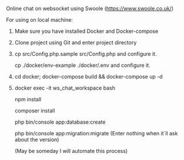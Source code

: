 Online chat on websocket using Swoole (https://www.swoole.co.uk/)

For using on local machine:
1. Make sure you have installed Docker and Docker-compose
2. Clone project using Git and enter project directory
3. cp src/Config.php.sample src/Config.php and configure it.

   cp ./docker/env-example ./docker/.env and configure it.
4. cd docker; docker-compose build && docker-compose up -d
5. docker exec -it ws_chat_workspace bash

   npm install
  
   composer install
   
   php bin/console app:database:create
   
   php bin/console app:migration:migrate (Enter nothing when it`ll ask about the version)
   
   
   (May be someday I will automate this process)
  
